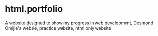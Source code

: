 # html.portfolio
A website designed to show my progress in web development, Desmond Omijie's websie, practice website, html only website
